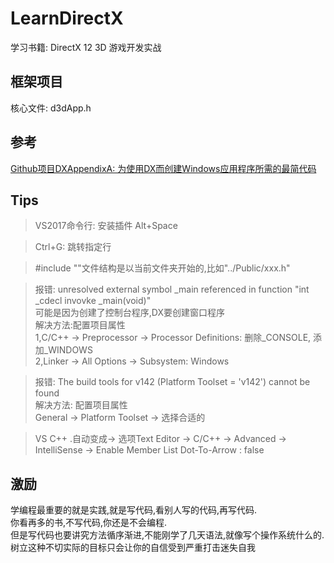 ﻿# LearnDirectX
学习书籍: DirectX 12 3D 游戏开发实战  
## 框架项目
核心文件: d3dApp.h
## 参考
[Github项目DXAppendixA: 为使用DX而创建Windows应用程序所需的最简代码](https://github.com/solairewrite/DXAppendixA)  
## Tips
>VS2017命令行: 安装插件 Alt+Space  

>Ctrl+G: 跳转指定行  

>#include \"\"文件结构是以当前文件夹开始的,比如\"../Public/xxx.h\"  

>报错: unresolved external symbol _main referenced in function "int _cdecl invovke _main(void)"  
可能是因为创建了控制台程序,DX要创建窗口程序  
解决方法:配置项目属性  
1,C/C++ -> Preprocessor -> Processor Definitions: 删除_CONSOLE, 添加_WINDOWS  
2,Linker -> All Options -> Subsystem: Windows  

>报错: The build tools for v142 (Platform Toolset = 'v142') cannot be found  
解决方法: 配置项目属性  
General -> Platform Toolset -> 选择合适的

>VS C++ .自动变成->
>选项Text Editor -> C/C++ -> Advanced -> IntelliSense -> Enable Member List Dot-To-Arrow : false  
## 激励
学编程最重要的就是实践,就是写代码,看别人写的代码,再写代码.  
你看再多的书,不写代码,你还是不会编程.  
但是写代码也要讲究方法循序渐进,不能刚学了几天语法,就像写个操作系统什么的.  
树立这种不切实际的目标只会让你的自信受到严重打击迷失自我  